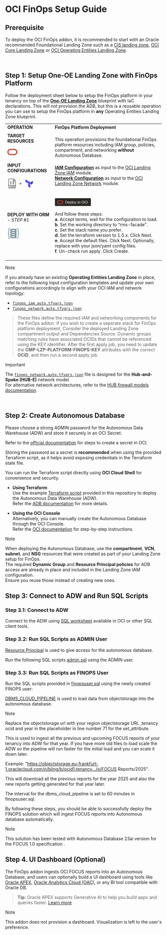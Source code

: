 # OCI FinOps Setup Guide

## Prerequisite

To deploy the OCI FinOps addon, it is recommended to start with an Oracle recommended Foundational Landing Zone such as a [CIS landing zone](https://github.com/oci-landing-zones/oci-cis-landingzone-quickstart), [OCI Core Landing Zone](https://github.com/oci-landing-zones/terraform-oci-core-landingzone) or [OCI Operating Entities Landing Zone](https://github.com/oci-landing-zones/oci-landing-zone-operating-entities/tree/master/blueprints/).  

&nbsp;

## Step 1: Setup One-OE Landing Zone with FinOps Platform

Follow the deployment sheet below to setup the FinOps platform in your tenancy on top of the [**One-OE Landing Zone**](https://github.com/oci-landing-zones/oci-landing-zone-operating-entities/tree/master/blueprints/one-oe/runtime/one-stack) blueprint with IaC declarations.  This will not provision the ADB, but this is a reusable operation you can use to setup the FinOps platform in **any** Operating Entities Landing Zone blueprint.


| |  |
|---|---| 
| **OPERATION** | **FinOps Platform Deployment** | 
| **TARGET RESOURCES**  </br></br><img src="../../../commons/images/icon_oci.jpg" width="32">| </br>This operation provisions the foundational FinOps platform resources including IAM group, policies, compartment, and networking **without** Autonomous Database. | 
| **INPUT CONFIGURATIONS** </br></br><img src="../../../commons/images/icon_json.jpg" width="30" align="center">&nbsp; +&nbsp; <img src="../../../commons/images/icon_terraform.jpg" width="32" align="center">|</br>[**IAM Configuration**](finops_iam.auto.tfvars.json) as input to the [OCI Landing Zone IAM](https://github.com/oracle-quickstart/terraform-oci-cis-landing-zone-iam) module. </br>[**Network Configuration**](finops_network.auto.tfvars.json) as input to the [OCI Landing Zone Network](https://github.com/oci-landing-zones/terraform-oci-modules-networking) module.</br></br> | 
| **DEPLOY WITH ORM** </br>*- STEP #1* </br></br><img src="../../../commons/images/icon_orm.jpg" width="40">| </br>[<img src="/commons/images/DeployToOCI.svg"  height="25" align="center">](https://cloud.oracle.com/resourcemanager/stacks/create?zipUrl=https://github.com/oci-landing-zones/terraform-oci-modules-orchestrator/archive/refs/tags/v2.0.5.zip&zipUrlVariables={"input_config_files_urls":"https://raw.githubusercontent.com/oci-landing-zones/oci-landing-zone-operating-entities/master/addons/oci-finops/finops-setup/finops_iam.auto.tfvars.json,https://raw.githubusercontent.com/oci-landing-zones/oci-landing-zone-operating-entities/master/addons/oci-finops/finops-setup/finops_network.auto.tfvars.json"})  </br></br> And follow these steps:</br> **a**. Accept terms,  wait for the configuration to load. </br> **b**. Set the working directory to “rms-facade”. </br> **c**. Set the stack name you prefer.</br> **d**. Set the terraform version to 1.5.x. Click Next. </br> **e**. Accept the default files. Click Next. Optionally, replace with your json/yaml config files. </br> **f**. Un-check run apply. Click Create. </br> </br> |


> [!NOTE]  
> If you already have an existing **Operating Entities Landing Zone** in place, refer to the following input configuration templates and update your own configurations accordingly to align with your OCI IAM and network topology:  
> - [`finops_iam.auto.tfvars.json`](./finops_iam.auto.tfvars.json)  
> - [`finops_network.auto.tfvars.json`](./finops_network.auto.tfvars.json)

> These files define the required IAM and networking components for the FinOps addon. If you wish to create a seperate stack for FinOps platform deployment, Consider the deployed Landing Zone compartment output and Dependencies Source. 
> Dynamic groups matching rules have associated OCIDs that cannot be referenced using the KEY identifier. After the first apply job, you need to update the **CMP-LZP-PLATFORM-FINOPS-KEY** attributes with the correct **OCID**, and then run a second apply job.

> [!IMPORTANT]  
> The [`finops_network.auto.tfvars.json`](./finops_network.auto.tfvars.json) file is designed for the **Hub-and-Spoke (HUB-E)** network model.  
> For alternative network architectures, refer to the [HUB firewall models documentation](https://github.com/oci-landing-zones/oci-landing-zone-operating-entities/tree/master/addons/oci-hub-models).

&nbsp;

## Step 2: Create Autonomous Database
Please choose a strong ADMIN password for the Autonomous Data Warehouse (ADW) and store it securely in an OCI Secret.

Refer to the [official documentation](https://docs.oracle.com/en-us/iaas/finops-setup/KeyManagement/Tasks/managingsecrets_topic-To_create_a_new_secret.htm) for steps to create a secret in OCI.

Storing the password as a secret is **recommended** when using the provided Terraform script, as it helps avoid exposing credentials in the Terraform state file.

You can run the Terraform script directly using **OCI Cloud Shell** for convenience and security.


- **Using Terraform**  
Use the example [Terraform script](/addons/oci-finops/finops-setup/terraform/) provided in this repository to deploy the Autonomous Data Warehouse (ADW).  
Refer the [ADB documentation](https://docs.oracle.com/en/cloud/paas/autonomous-database/index.html) for more details.

- **Using the OCI Console**  
Alternatively, you can manually create the Autonomous Database through the OCI Console.  
Refer the [OCI documentation](https://docs.oracle.com/en-us/iaas/autonomous-database-serverless/doc/autonomous-provision.html) for step-by-step instructions.

> [!NOTE]
> When deploying the Autonomous Database, use the **compartment**, **VCN**, **subnet**, and **NSG** resources that were created as part of your Landing Zone setup for FinOps.  
> The required **Dynamic Group** and **Resource Principal policies** for ADB access are already in place and included in the Landing Zone IAM configuration.  
> Ensure you reuse those instead of creating new ones.

## Step 3: Connect to ADW and Run SQL Scripts
### Step 3.1: Connect to ADW
Connect to the ADW using [SQL worksheet](https://docs.oracle.com/en-us/iaas/database-tools/doc/run-sql-statement-sql-worksheet.html) available in OCI  or other SQL client tools.


### Step 3.2: Run SQL Scripts as ADMIN User
[Resource Principal](https://docs.oracle.com/en/cloud/paas/autonomous-database/serverless/adbsb/resource-principal.html) is used to give access for the autonomous database. 


Run the following SQL scripts [admin.sql](/addons/oci-finops/finops-setup/sql/admin.sql) using the ADMIN user.

### Step 3.3: Run SQL Scripts as FINOPS User

Run the SQL scripts provided in [finopsuser.sql](/addons/oci-finops/finops-setup/sql/finopsuser.sql) using the newly created FINOPS user:

[DBMS_CLOUD_PIPELINE](https://docs.oracle.com/en/cloud/paas/autonomous-database/serverless/adbsb/autonomous-pipeline.html) is used to load data from objectstorage into the autonomous database. 

> [!NOTE]
> Replace the objectstorage url with your region objectstorage URL ,tenancy ocid and year in the placeholder in line number 71 for the set_attribute. 

This is used to ingest all the previous and upcoming FOCUS reports of your tenancy into ADW for that year. If you have more old files to load scale the ADW so the pipeline will run faster for the initial load and you can scale it down later.

Example: "https://objectstorage.eu-frankfurt-1.oraclecloud.com/n/bling/b/ocid1.tenancy.../o/FOCUS Reports/2025". 

This will download all the previous reports for the year 2025 and also the new reports getting generated for that year later.

The interval for the dbms_cloud_pipeline is set to 60 minutes in finopsuser.sql. 


By following these steps, you should be able to successfully deploy the FINOPS solution which will ingest FOCUS reports into Autonomous database automatically.

> [!NOTE]
> This solution has been tested with Autonomous Database 23ai version for the FOCUS 1.0 specification .

## Step 4. UI Dashboard (Optional)

The FinOps addon ingests OCI FOCUS reports into an Autonomous Database, and users can optionally build a UI dashboard using tools like [Oracle APEX](https://docs.oracle.com/en/database/oracle/apex/24.2/index.html), [Oracle Analytics Cloud (OAC)](https://www.oracle.com/business-analytics/analytics-cloud.html), or any BI tool compatible with Oracle DB.

> **Tip:** Oracle APEX supports Generative AI to help you build apps and queries faster. [Learn more](https://docs.oracle.com/en/database/oracle/apex/24.2/htmdb/managing-generative-ai-in-apex.html)

> [!NOTE]
> This addon does not provision a dashboard. Visualization is left to the user's preference.
